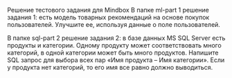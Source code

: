 Решение тестового задания для Mindbox 
В папке ml-part 1 решение задания 1: есть модель товарных рекомендаций на основе покупок пользователей. Улучшите ее, используя данные о поле пользователей.

В папке sql-part 2 решение задания 2: в базе данных MS SQL Server есть продукты и категории. Одному продукту может соответствовать много категорий, в одной категории может быть много продуктов. Напишите SQL запрос для выбора всех пар «Имя продукта – Имя категории». Если у продукта нет категорий, то его имя все равно должно выводиться.
